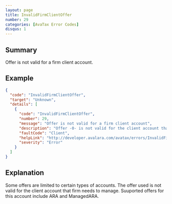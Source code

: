 ```yaml
---
layout: page
title: InvalidFirmClientOffer
number: 29
categories: [AvaTax Error Codes]
disqus: 1
---
```


## Summary

Offer is not valid for a firm client account.

## Example

```json
{
  "code": "InvalidFirmClientOffer",
  "target": "Unknown",
  "details": [
    {
      "code": "InvalidFirmClientOffer",
      "number": 29,
      "message": "Offer is not valid for a firm client account",
      "description": "Offer -0- is not valid for the client account that firm needs to manage. Supported offers are ARA and ManagedARA",
      "faultCode": "Client",
      "helpLink": "http://developer.avalara.com/avatax/errors/InvalidFirmClientOffer",
      "severity": "Error"
    }
  ]
}
```

## Explanation

Some offers are limited to certain types of accounts. The offer used is not valid for the client account that firm needs to manage. Suuported offers for this account include ARA and ManagedARA.
